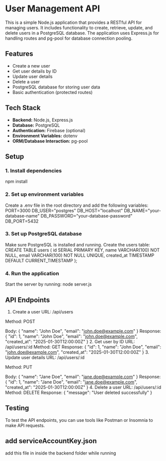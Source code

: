 # User Management API

This is a simple Node.js application that provides a RESTful API for managing users. It includes functionality to create, retrieve, update, and delete users in a PostgreSQL database. The application uses Express.js for handling routes and pg-pool for database connection pooling.

## Features

- Create a new user
- Get user details by ID
- Update user details
- Delete a user
- PostgreSQL database for storing user data
- Basic authentication (protected routes)

## Tech Stack

- **Backend:** Node.js, Express.js
- **Database:** PostgreSQL
- **Authentication:** Firebase (optional)
- **Environment Variables:** dotenv
- **ORM/Database Interaction:** pg-pool

## Setup

### 1. Install dependencies
 npm install

### 2. Set up environment variables
Create a .env file in the root directory and add the following variables:
PORT=3000
DB_USER="postgres"
DB_HOST="localhost"
DB_NAME="your-database-name"
DB_PASSWORD="your-database-password"
DB_PORT=5432

### 3. Set up PostgreSQL database
Make sure PostgreSQL is installed and running. Create the users table:
CREATE TABLE users (
    id SERIAL PRIMARY KEY,
    name VARCHAR(100) NOT NULL,
    email VARCHAR(100) NOT NULL UNIQUE,
    created_at TIMESTAMP DEFAULT CURRENT_TIMESTAMP
);

### 4. Run the application
Start the server by running:
node server.js

## API Endpoints

1. Create a user
URL: /api/users

Method: POST

Body:
{
  "name": "John Doe",
  "email": "john.doe@example.com"
}
Response:
{
  "id": 1,
  "name": "John Doe",
  "email": "john.doe@example.com",
  "created_at": "2025-01-30T12:00:00Z"
}
2. Get user by ID
URL: /api/users/:id
Method: GET
Response:
{
  "id": 1,
  "name": "John Doe",
  "email": "john.doe@example.com",
  "created_at": "2025-01-30T12:00:00Z"
}
3. Update user details
URL: /api/users/:id

Method: PUT

Body:
{
  "name": "Jane Doe",
  "email": "jane.doe@example.com"
}
Response:
{
  "id": 1,
  "name": "Jane Doe",
  "email": "jane.doe@example.com",
  "created_at": "2025-01-30T12:00:00Z"
}
4. Delete a user
URL: /api/users/:id
Method: DELETE
Response:
{
  "message": "User deleted successfully"
}

## Testing
To test the API endpoints, you can use tools like Postman or Insomnia to make API requests.

## add serviceAccountKey.json 
 add this file in inside the backend folder while running